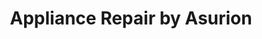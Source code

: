 ---
title: "Appliance Repair by Asurion"
url: /dallas/appliance-repair-by-asurion-alpha-road/
shop: Haushaltsgeräte
---